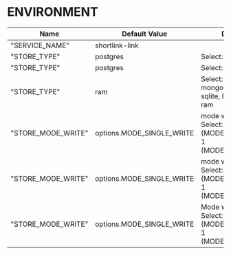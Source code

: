 <!---
File generated by cli. DO NOT EDIT.
-->

# ENVIRONMENT

|Name | Default Value | Description | From Package |
|---|---|---|---|
| "SERVICE_NAME" | shortlink-link |  | /Users/user/myprojects/shortlink/internal/boundaries/link/link/cmd/link.go |
| "STORE_TYPE" | postgres | Select: postgres | /Users/user/myprojects/shortlink/internal/boundaries/link/link/infrastructure/repository/cqrs/cqs/store.go |
| "STORE_TYPE" | postgres | Select: postgres | /Users/user/myprojects/shortlink/internal/boundaries/link/link/infrastructure/repository/cqrs/query/store.go |
| "STORE_TYPE" | ram | Select: postgres, mongo, redis, dgraph, sqlite, leveldb, badger, ram | /Users/user/myprojects/shortlink/internal/boundaries/link/link/infrastructure/repository/crud/init.go |
| "STORE_MODE_WRITE" | options.MODE_SINGLE_WRITE | mode write to db. Select: 0 (MODE_SINGLE_WRITE), 1 (MODE_BATCH_WRITE) | /Users/user/myprojects/shortlink/internal/boundaries/link/link/infrastructure/repository/crud/mongo/mongo.go |
| "STORE_MODE_WRITE" | options.MODE_SINGLE_WRITE | mode writes to db. Select: 0 (MODE_SINGLE_WRITE), 1 (MODE_BATCH_WRITE) | /Users/user/myprojects/shortlink/internal/boundaries/link/link/infrastructure/repository/crud/postgres/postgres.go |
| "STORE_MODE_WRITE" | options.MODE_SINGLE_WRITE | Mode writes to db. Select: 0 (MODE_SINGLE_WRITE), 1 (MODE_BATCH_WRITE) | /Users/user/myprojects/shortlink/internal/boundaries/link/link/infrastructure/repository/crud/ram/ram.go |
